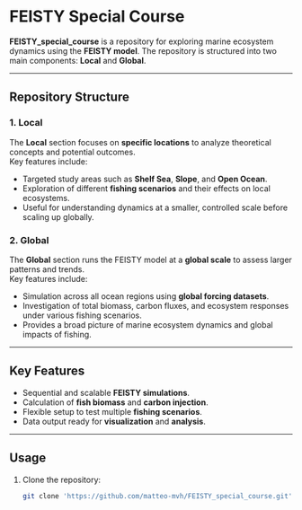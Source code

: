 # FEISTY Special Course

**FEISTY_special_course** is a repository for exploring marine ecosystem dynamics using the **FEISTY model**. The repository is structured into two main components: **Local** and **Global**.

---

## Repository Structure

### 1. Local
The **Local** section focuses on **specific locations** to analyze theoretical concepts and potential outcomes.  
Key features include:  
- Targeted study areas such as **Shelf Sea**, **Slope**, and **Open Ocean**.  
- Exploration of different **fishing scenarios** and their effects on local ecosystems.  
- Useful for understanding dynamics at a smaller, controlled scale before scaling up globally.  

### 2. Global
The **Global** section runs the FEISTY model at a **global scale** to assess larger patterns and trends.  
Key features include:  
- Simulation across all ocean regions using **global forcing datasets**.  
- Investigation of total biomass, carbon fluxes, and ecosystem responses under various fishing scenarios.  
- Provides a broad picture of marine ecosystem dynamics and global impacts of fishing.

---

## Key Features

- Sequential and scalable **FEISTY simulations**.  
- Calculation of **fish biomass** and **carbon injection**.  
- Flexible setup to test multiple **fishing scenarios**.  
- Data output ready for **visualization** and **analysis**.

---

## Usage

1. Clone the repository:  
   ```bash
   git clone 'https://github.com/matteo-mvh/FEISTY_special_course.git'
